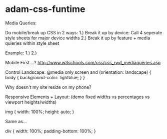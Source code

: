 # adam-css-funtime


Media Queries:

Do mobile/break up CSS in 2 ways:
  1.) Break it up by device: Call 4 seperate style sheets for major device widths
  2.) Break it up by feature + media quieries within style sheet

Example:
  1.) <link rel="stylesheet" media="(max-width: 800px)" href="example.css" />
  2.)<style>
@media (max-width: 600px) {
  .facet_sidebar {
    display: none;
  }
}
</style>

Mobile First....?
http://www.w3schools.com/css/css_rwd_mediaqueries.asp

Control Landscape:
@media only screen and (orientation: landscape) {
    body {
        background-color: lightblue;
    }
}

Why doesn't my site resize on my phone?
<!--<meta name="viewport" content="width=device-width, initial-scale=1"> -->



Responsive Elements + Layout:
(demo fixed widths vs percentages vs viewport heights/widths)

img {
    width: 100%;
    height: auto;
}

Same as...

div {
  width: 100%;
  padding-bottom: 100%;
}
